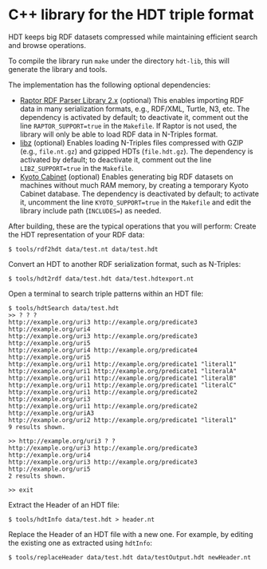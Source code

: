 # C++ library for the HDT triple format
HDT keeps big RDF datasets compressed while maintaining efficient search and browse operations.

To compile the library run `make` under the directory `hdt-lib`, this will generate the library and tools.

The implementation has the following optional dependencies:
- [Raptor RDF Parser Library 2.x](http://librdf.org/raptor/) (optional) This enables importing RDF data in many serialization formats, e.g., RDF/XML, Turtle, N3, etc. The dependency is activated by default; to deactivate it, comment out the line `RAPTOR_SUPPORT=true` in the `Makefile`. If Raptor is not used, the library will only be able to load RDF data in N-Triples format.
- [libz](http://www.zlib.net/) (optional) Enables loading N-Triples files compressed with GZIP (e.g., `file.nt.gz`) and gzipped HDTs (`file.hdt.gz`). The dependency is activated by default; to deactivate it, comment out the line `LIBZ_SUPPORT=true` in the `Makefile`.
- [Kyoto Cabinet](http://fallabs.com/kyotocabinet/) (optional) Enables generating big RDF datasets on machines without much RAM memory, by creating a temporary Kyoto Cabinet database. The dependency is deactivated by default; to activate it, uncomment the line `KYOTO_SUPPORT=true` in the `Makefile` and edit the library include path (`INCLUDES=`) as needed.

After building, these are the typical operations that you will perform:
Create the HDT representation of your RDF data:

    $ tools/rdf2hdt data/test.nt data/test.hdt

Convert an HDT to another RDF serialization format, such as N-Triples:

    $ tools/hdt2rdf data/test.hdt data/test.hdtexport.nt

Open a terminal to search triple patterns within an HDT file:

    $ tools/hdtSearch data/test.hdt
    >> ? ? ?
    http://example.org/uri3 http://example.org/predicate3 http://example.org/uri4
    http://example.org/uri3 http://example.org/predicate3 http://example.org/uri5
    http://example.org/uri4 http://example.org/predicate4 http://example.org/uri5
    http://example.org/uri1 http://example.org/predicate1 "literal1"
    http://example.org/uri1 http://example.org/predicate1 "literalA"
    http://example.org/uri1 http://example.org/predicate1 "literalB"
    http://example.org/uri1 http://example.org/predicate1 "literalC"
    http://example.org/uri1 http://example.org/predicate2 http://example.org/uri3
    http://example.org/uri1 http://example.org/predicate2 http://example.org/uriA3
    http://example.org/uri2 http://example.org/predicate1 "literal1"
    9 results shown.
 
    >> http://example.org/uri3 ? ?
    http://example.org/uri3 http://example.org/predicate3 http://example.org/uri4
    http://example.org/uri3 http://example.org/predicate3 http://example.org/uri5
    2 results shown.
 
    >> exit

Extract the Header of an HDT file:

    $ tools/hdtInfo data/test.hdt > header.nt

Replace the Header of an HDT file with a new one. For example, by editing the existing one as extracted using `hdtInfo`:

    $ tools/replaceHeader data/test.hdt data/testOutput.hdt newHeader.nt
